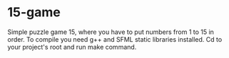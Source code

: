 # 15-game
Simple puzzle game 15, where you have to put numbers from 1 to 15 in order.
To compile you need g++ and SFML static libraries installed.
Cd to your project's root and run make command.
